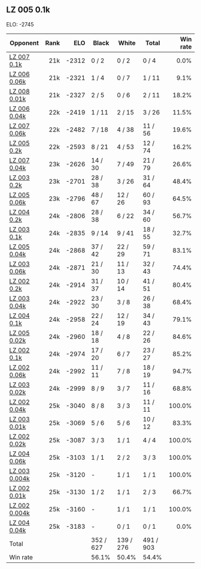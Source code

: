 ## LZ 005 0.1k ##

ELO: -2745

Opponent | Rank | ELO | Black | White | Total | Win rate
---------|-----:|----:|-------|-------|-------|-------:
[LZ 007 0.1k](LZ%20007%200.1k.md) | 21k | -2312 | 0 / 2 | 0 / 2 | 0 / 4 | 0.0%
[LZ 006 0.06k](LZ%20006%200.06k.md) | 21k | -2321 | 1 / 4 | 0 / 7 | 1 / 11 | 9.1%
[LZ 008 0.01k](LZ%20008%200.01k.md) | 21k | -2327 | 2 / 5 | 0 / 6 | 2 / 11 | 18.2%
[LZ 006 0.04k](LZ%20006%200.04k.md) | 22k | -2419 | 1 / 11 | 2 / 15 | 3 / 26 | 11.5%
[LZ 007 0.06k](LZ%20007%200.06k.md) | 22k | -2482 | 7 / 18 | 4 / 38 | 11 / 56 | 19.6%
[LZ 005 0.2k](LZ%20005%200.2k.md) | 22k | -2593 | 8 / 21 | 4 / 53 | 12 / 74 | 16.2%
[LZ 007 0.04k](LZ%20007%200.04k.md) | 23k | -2626 | 14 / 30 | 7 / 49 | 21 / 79 | 26.6%
[LZ 003 0.2k](LZ%20003%200.2k.md) | 23k | -2701 | 28 / 38 | 3 / 26 | 31 / 64 | 48.4%
[LZ 005 0.06k](LZ%20005%200.06k.md) | 23k | -2796 | 48 / 67 | 12 / 26 | 60 / 93 | 64.5%
[LZ 004 0.2k](LZ%20004%200.2k.md) | 24k | -2806 | 28 / 38 | 6 / 22 | 34 / 60 | 56.7%
[LZ 003 0.1k](LZ%20003%200.1k.md) | 24k | -2835 | 9 / 14 | 9 / 41 | 18 / 55 | 32.7%
[LZ 005 0.04k](LZ%20005%200.04k.md) | 24k | -2868 | 37 / 42 | 22 / 29 | 59 / 71 | 83.1%
[LZ 003 0.06k](LZ%20003%200.06k.md) | 24k | -2871 | 21 / 30 | 11 / 13 | 32 / 43 | 74.4%
[LZ 002 0.2k](LZ%20002%200.2k.md) | 24k | -2914 | 31 / 37 | 10 / 14 | 41 / 51 | 80.4%
[LZ 003 0.04k](LZ%20003%200.04k.md) | 24k | -2922 | 23 / 30 | 3 / 8 | 26 / 38 | 68.4%
[LZ 004 0.1k](LZ%20004%200.1k.md) | 24k | -2958 | 22 / 24 | 12 / 19 | 34 / 43 | 79.1%
[LZ 005 0.02k](LZ%20005%200.02k.md) | 24k | -2960 | 18 / 18 | 4 / 8 | 22 / 26 | 84.6%
[LZ 002 0.1k](LZ%20002%200.1k.md) | 24k | -2974 | 17 / 20 | 6 / 7 | 23 / 27 | 85.2%
[LZ 002 0.06k](LZ%20002%200.06k.md) | 24k | -2992 | 11 / 11 | 7 / 8 | 18 / 19 | 94.7%
[LZ 003 0.02k](LZ%20003%200.02k.md) | 24k | -2999 | 8 / 9 | 3 / 7 | 11 / 16 | 68.8%
[LZ 002 0.04k](LZ%20002%200.04k.md) | 25k | -3040 | 8 / 8 | 3 / 3 | 11 / 11 | 100.0%
[LZ 003 0.01k](LZ%20003%200.01k.md) | 25k | -3069 | 5 / 6 | 5 / 6 | 10 / 12 | 83.3%
[LZ 002 0.02k](LZ%20002%200.02k.md) | 25k | -3087 | 3 / 3 | 1 / 1 | 4 / 4 | 100.0%
[LZ 004 0.06k](LZ%20004%200.06k.md) | 25k | -3103 | 1 / 1 | 2 / 2 | 3 / 3 | 100.0%
[LZ 003 0.004k](LZ%20003%200.004k.md) | 25k | -3120 | - | 1 / 1 | 1 / 1 | 100.0%
[LZ 002 0.01k](LZ%20002%200.01k.md) | 25k | -3130 | 1 / 2 | 1 / 1 | 2 / 3 | 66.7%
[LZ 002 0.004k](LZ%20002%200.004k.md) | 25k | -3160 | - | 1 / 1 | 1 / 1 | 100.0%
[LZ 004 0.04k](LZ%20004%200.04k.md) | 25k | -3183 | - | 0 / 1 | 0 / 1 | 0.0%
Total | | | 352 / 627 | 139 / 276 | 491 / 903 | 
Win rate| | | 56.1% | 50.4% | 54.4% | 
